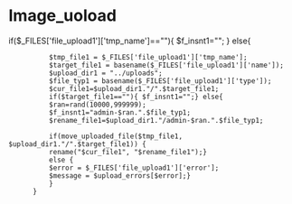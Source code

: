 # Image_uoload

 if($_FILES['file_upload1']['tmp_name']==""){ 
            $f_insnt1=""; 
            }
            else{
              
              $tmp_file1 = $_FILES['file_upload1']['tmp_name'];
              $target_file1 = basename($_FILES['file_upload1']['name']);
              $upload_dir1 = "../uploads";
              $file_typ1 = basename($_FILES['file_upload1']['type']);
              $cur_file1=$upload_dir1."/".$target_file1;
              if($target_file1==""){ $f_insnt1="";} else{
              $ran=rand(10000,999999);
              $f_insnt1="admin-$ran.".$file_typ1;
              $rename_file1=$upload_dir1."/admin-$ran.".$file_typ1;
              
              if(move_uploaded_file($tmp_file1, $upload_dir1."/".$target_file1)) {
              rename("$cur_file1", "$rename_file1");} 
              else {
              $error = $_FILES['file_upload1']['error'];
              $message = $upload_errors[$error];}
              }
          }
